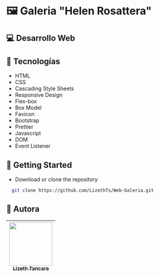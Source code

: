 # 🖼 Galeria "Helen Rosattera"
## 💻 Desarrollo Web 

## 🚀 Tecnologías

- HTML
- CSS
- Cascading Style Sheets
- Responsive Design
- Flex-box
- Box Model
- Favicon
- Bootstrap
- Prettier
- Javascript
- DOM
- Event Listener


## 📁 Getting Started

- Download or clone the repository
```bash
  git clone https://github.com/LizethTs/Web-Galeria.git
```

## 🎨 Autora
| [<img src="https://github.com/LizethTs/Web-Galeria/assets/95256922/288400a0-4e04-4642-bc00-274fec7f0228" width=115><br><sub>Lizeth Tancara</sub>](https://www.linkedin.com/in/lizeth-tancara-a966211a1) |
| :---: |
